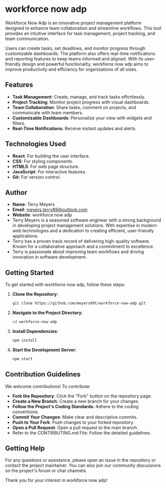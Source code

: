 # workforce now adp

Workforce Now Adp is an innovative project management platform designed to enhance team collaboration and streamline workflows. This tool provides an intuitive interface for task management, project tracking, and team communication. 

Users can create tasks, set deadlines, and monitor progress through customizable dashboards. The platform also offers real-time notifications and reporting features to keep teams informed and aligned. With its user-friendly design and powerful functionality, workforce now adp aims to improve productivity and efficiency for organizations of all sizes.

## Features
- **Task Management**: Create, manage, and track tasks effortlessly.
- **Project Tracking**: Monitor project progress with visual dashboards.
- **Team Collaboration**: Share tasks, comment on projects, and communicate with team members.
- **Customizable Dashboards**: Personalize your view with widgets and filters.
- **Real-Time Notifications**: Receive instant updates and alerts.

## Technologies Used
- **React**: For building the user interface.
- **CSS**: For styling components.
- **HTML5**: For web page structure.
- **JavaScript**: For interactive features.
- **Git**: For version control.

## Author
- **Name**: Terry Meyers
- **Email**: meyers.terry89@outlook.com
- **Website**: workforce now adp
- Terry Meyers is a seasoned software engineer with a strong background in developing project management solutions. With expertise in modern web technologies and a dedication to creating efficient, user-friendly applications.
- Terry has a proven track record of delivering high-quality software. Known for a collaborative approach and a commitment to excellence.
- Terry is passionate about improving team workflows and driving innovation in software development.

## Getting Started

To get started with workforce now adp, follow these steps:

1. **Clone the Repository**:
   ```bash
   git clone https://github.com/meyers89t/workforce-now-adp.git
2. **Navigate to the Project Directory**:
   ```bash
   cd workforce-now-adp
3. **Install Dependencies**:
   ```bash
   npm install
4. **Start the Development Server**:
   ```bash
   npm start
## Contribution Guidelines
We welcome contributions! To contribute:

- **Fork the Repository**: Click the "Fork" button on the repository page.
- **Create a New Branch**: Create a new branch for your changes.
- **Follow the Project's Coding Standards**: Adhere to the coding conventions.
- **Commit Your Changes**: Make clear and descriptive commits.
- **Push to Your Fork**: Push changes to your forked repository.
- **Open a Pull Request**: Open a pull request to the main branch.
- Refer to the CONTRIBUTING.md File: Follow the detailed guidelines.

## Getting Help

For any questions or assistance, please open an issue in the repository or contact the project maintainer. You can also join our community discussions on the project's forum or chat channels.

Thank you for your interest in workforce now adp!

